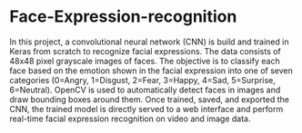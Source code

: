 # Face-Expression-recognition

In this project, a convolutional neural network (CNN) is build and trained in Keras from scratch to recognize facial expressions. The data consists of 48x48 pixel grayscale images of faces. The objective is to classify each face based on the emotion shown in the facial expression into one of seven categories (0=Angry, 1=Disgust, 2=Fear, 3=Happy, 4=Sad, 5=Surprise, 6=Neutral). OpenCV is used to automatically detect faces in images and draw bounding boxes around them. Once trained, saved, and exported the CNN, the trained model is directly served to a web interface and perform real-time facial expression recognition on video and image data. 


